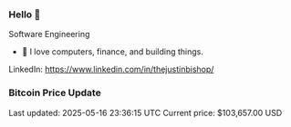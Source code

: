 ### Hello 🤙  

Software Engineering

- 🔭 I love computers, finance, and building things.
  
LinkedIn: https://www.linkedin.com/in/thejustinbishop/  




























































































































































































### Bitcoin Price Update
Last updated: 2025-05-16 23:36:15 UTC
Current price: $103,657.00 USD
